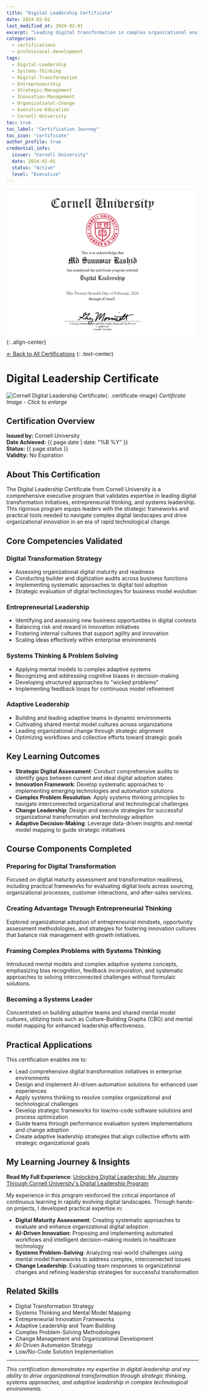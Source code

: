 ```yaml
---
title: "Digital Leadership Certificate"
date: 2024-02-01
last_modified_at: 2024-02-01
excerpt: "Leading digital transformation in complex organizational environments requires strategic thinking, systems perspective, and entrepreneurial mindset. This Cornell University executive program provided deep insights into digital leadership frameworks, innovation management, and sustainable transformation strategies."
categories:
  - certifications
  - professional-development
tags:
  - Digital-Leadership
  - Systems-Thinking
  - Digital-Transformation
  - Entrepreneurship
  - Strategic-Management
  - Innovation-Management
  - Organizational-Change
  - Executive-Education
  - Cornell-University
toc: true
toc_label: "Certification Journey"
toc_icon: "certificate"
author_profile: true
credential_info:
  issuer: "Cornell University"
  date: 2024-02-01
  status: "Active"
  level: "Executive"
---
```


![Cornell Digital Leadership Certificate](/assets/certificates/cornell-digital-leadership-certificate.jpg)
{: .align-center}

[← Back to All Certifications](/certifications/)
{: .text-center}

# Digital Leadership Certificate

![Cornell Digital Leadership Certificate](/assets/images/certificates/cornell-digital-leadership-certificate.jpg){: .certificate-image}
*Certificate Image - Click to enlarge*

## Certification Overview

**Issued by:** Cornell University  
**Date Achieved:** {{ page.date | date: "%B %Y" }}  
**Status:** {{ page.status }}  
**Validity:** No Expiration

## About This Certification

The Digital Leadership Certificate from Cornell University is a comprehensive executive program that validates expertise in leading digital transformation initiatives, entrepreneurial thinking, and systems leadership. This rigorous program equips leaders with the strategic frameworks and practical tools needed to navigate complex digital landscapes and drive organizational innovation in an era of rapid technological change.

## Core Competencies Validated

### Digital Transformation Strategy
- Assessing organizational digital maturity and readiness
- Conducting builder and digitization audits across business functions
- Implementing systematic approaches to digital tool adoption
- Strategic evaluation of digital technologies for business model evolution

### Entrepreneurial Leadership
- Identifying and assessing new business opportunities in digital contexts
- Balancing risk and reward in innovation initiatives
- Fostering internal cultures that support agility and innovation
- Scaling ideas effectively within enterprise environments

### Systems Thinking & Problem Solving
- Applying mental models to complex adaptive systems
- Recognizing and addressing cognitive biases in decision-making
- Developing structured approaches to "wicked problems"
- Implementing feedback loops for continuous model refinement

### Adaptive Leadership
- Building and leading adaptive teams in dynamic environments
- Cultivating shared mental model cultures across organizations
- Leading organizational change through strategic alignment
- Optimizing workflows and collective efforts toward strategic goals

## Key Learning Outcomes

- **Strategic Digital Assessment**: Conduct comprehensive audits to identify gaps between current and ideal digital adoption states
- **Innovation Framework**: Develop systematic approaches to implementing emerging technologies and automation solutions
- **Complex Problem Resolution**: Apply systems thinking principles to navigate interconnected organizational and technological challenges
- **Change Leadership**: Design and execute strategies for successful organizational transformation and technology adoption
- **Adaptive Decision-Making**: Leverage data-driven insights and mental model mapping to guide strategic initiatives

## Course Components Completed

### Preparing for Digital Transformation
Focused on digital maturity assessment and transformation readiness, including practical frameworks for evaluating digital tools across sourcing, organizational processes, customer interactions, and after-sales services.

### Creating Advantage Through Entrepreneurial Thinking
Explored organizational adoption of entrepreneurial mindsets, opportunity assessment methodologies, and strategies for fostering innovation cultures that balance risk management with growth initiatives.

### Framing Complex Problems with Systems Thinking
Introduced mental models and complex adaptive systems concepts, emphasizing bias recognition, feedback incorporation, and systematic approaches to solving interconnected challenges without formulaic solutions.

### Becoming a Systems Leader
Concentrated on building adaptive teams and shared mental model cultures, utilizing tools such as Culture-Building Graphs (CBG) and mental model mapping for enhanced leadership effectiveness.

## Practical Applications

This certification enables me to:
- Lead comprehensive digital transformation initiatives in enterprise environments
- Design and implement AI-driven automation solutions for enhanced user experiences
- Apply systems thinking to resolve complex organizational and technological challenges
- Develop strategic frameworks for low/no-code software solutions and process optimization
- Guide teams through performance evaluation system implementations and change adoption
- Create adaptive leadership strategies that align collective efforts with strategic organizational goals

## My Learning Journey & Insights

**Read My Full Experience**: [Unlocking Digital Leadership: My Journey Through Cornell University's Digital Leadership Program](https://www.linkedin.com/pulse/unlocking-digital-leadership-my-journey-through-cornell-rashid-sclee/?trackingId=hSW26KbRizQEZEF5qCVpgw%3D%3D)

My experience in this program reinforced the critical importance of continuous learning in rapidly evolving digital landscapes. Through hands-on projects, I developed practical expertise in:

- **Digital Maturity Assessment**: Creating systematic approaches to evaluate and enhance organizational digital adoption
- **AI-Driven Innovation**: Proposing and implementing automated workflows and intelligent decision-making models in healthcare technology
- **Systems Problem-Solving**: Analyzing real-world challenges using mental model frameworks to address complex, interconnected issues
- **Change Leadership**: Evaluating team responses to organizational changes and refining leadership strategies for successful transformation

## Related Skills

- Digital Transformation Strategy
- Systems Thinking and Mental Model Mapping
- Entrepreneurial Innovation Frameworks
- Adaptive Leadership and Team Building
- Complex Problem-Solving Methodologies
- Change Management and Organizational Development
- AI-Driven Automation Strategy
- Low/No-Code Solution Implementation

---

*This certification demonstrates my expertise in digital leadership and my ability to drive organizational transformation through strategic thinking, systems approaches, and adaptive leadership in complex technological environments.*


